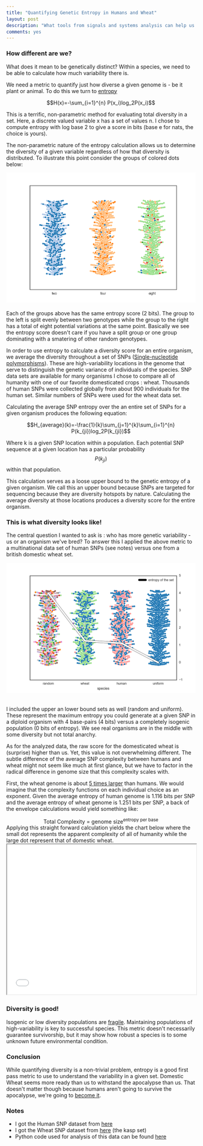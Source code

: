 ```yaml
---
title: "Quantifying Genetic Entropy in Humans and Wheat"
layout: post
description: "What tools from signals and systems analysis can help us understand trends in the political process"
comments: yes
---
```

<script type="text/x-mathjax-config">
  MathJax.Hub.Config({tex2jax: {inlineMath: [['$','$'], ['\\(','\\)']]}});
</script>
<script type="text/javascript" async
  src="https://cdn.mathjax.org/mathjax/latest/MathJax.js?config=TeX-AMS_CHTML">
</script>

### How different are we?
What does it mean to be genetically distinct? Within a species, we need to be able to calculate how much variability there is.

We need a metric to quantify just how diverse a given genome is - be it plant or animal. To do this we turn to [entropy](https://www.youtube.com/watch?v=sDhLY-5fGD0)
<center>
$$H(x)=-\sum_{i=1}^{n} P(x_i)log_2P(x_i)$$
</center>

This is a terrific, non-parametric method for evaluating total diversity in a set. Here, a discrete valued variable x has a set of values n. I chose to compute entropy with log base 2 to give a score in bits (base e for nats, the choice is yours).

The non-parametric nature of the entropy calculation allows us to determine the diversity of a given variable regardless of how that diversity is distributed.
To illustrate this point consider the groups of colored dots below:

<center>
<a align="center" href="/res/blog_6/entropy_comparison.png">
<img  src="/res/blog_6/entropy_comparison.png">
</a>﻿
</center>
Each of the groups above has the same entropy score (2 bits). The group to the left is split evenly between two genotypes while the group to the right has a total of eight potential variations at the same point. Basically we see the entropy score doesn't care if you have a split group or one group dominating with a smatering of other random genotypes.

In order to use entropy to calculate a diversity score for an entire organism, we average the diversity throughout a set of SNPs ([Single-nucleotide polymorphisms](https://en.wikipedia.org/wiki/Single-nucleotide_polymorphism)). These are high-variability locations in the genome that serve to distinguish the genetic variance of individuals of the species.
SNP data sets are available for many organisms I chose to compare all of humanity with one of our favorite domesticated crops : wheat. Thousands of human SNPs were collected globally from about 900 individuals for the human set. Similar numbers of SNPs were used for the wheat data set.

Calculating the average SNP entropy over the an entire set of SNPs for a given organism produces the following equation:

<center>
$$H_{average}(k)=-\frac{1}{k}\sum_{j=1}^{k}\sum_{i=1}^{n} P(k_{ji})log_2P(k_{ji})$$
</center>

Where k is a given SNP location within a population. Each potential SNP sequence at a given location has a particular probability $$P(k_{ji})$$ within that population.

This calculation serves as a loose upper bound to the genetic entropy of a given organism. We call this an upper bound because SNPs are targeted for sequencing because they are diversity hotspots by nature. Calculating the average diversity at those locations produces a diversity score for the entire organism.

### This is what diversity looks like!
The central question I wanted to ask is : who has more genetic variability - us or an organism we've bred? To answer this I applied the above metric to a multinational data set of human SNPs (see notes) versus one from a british domestic wheat set.

<center>
<a align="center" href="/res/blog_6/swarm_plot2.png">
<img  src="/res/blog_6/swarm_plot2.png">
</a>﻿
</center>

I included the upper an lower bound sets as well (random and uniform). These represent the maximum entropy you could generate at a given SNP in a diploid organism with 4 base-pairs (4 bits) versus a completely isogenic population (0 bits of entropy). We see real organisms are in the middle with some diversity but not total anarchy.

As for the analyzed data, the raw score for the domesticated wheat is (surprise) higher than us. Yet, this value is not overwhelming different.
The subtle difference of the average SNP complexity between humans and wheat might not seem like much at first glance, but we have to factor in the radical difference in genome size that this complexity scales with.



First, the wheat genome is about [5 times larger](https://www.cshl.edu/news-a-features/bread-wheats-large-and-complex-genome-is-revealed.html) than humans. We would imagine that the complexity functions on each individual choice as an exponent.
Given the average entropy of human genome is 1.116 bits per SNP and the average entropy of wheat genome is 1.251 bits per SNP, a back of the envelope calculations would yield something like:
<center>
Total Complexity = genome size<sup>entropy per base</sup>
</center>
Applying this straight forward calculation yields the chart below where the small dot represents the apparent complexity of all of humanity while the large dot represent that of domestic wheat.
<!-- width="100%" height="400" -->
<iframe src="/res/blog_6/bubble_chart.html" width="100%" height="400" scrolling="no"></iframe>

### Diversity is good!

Isogenic or low diversity populations are [fragile](https://www.nationalgeographic.org/encyclopedia/biodiversity/). Maintaining populations of high-variability is key to successful species. This metric doesn't necessarily guarantee survivorship, but it may show how robust a species is to some unknown future environmental condition.

### Conclusion
While quantifying diversity is a non-trivial problem, entropy is a good first pass metric to use to understand the variability in a given set.
Domestic Wheat seems more ready than us to withstand the apocalypse than us. That doesn't matter though because humans aren't going to survive the apocalypse, we're going to [become it](https://www.youtube.com/watch?v=VEJ8lpCQbyw).

### Notes
* I got the Human SNP dataset from [here](https://www.ncbi.nlm.nih.gov/pubmed/20643205)
* I got the Wheat SNP dataset from [here](http://www.cerealsdb.uk.net/cerealgenomics/CerealsDB/indexNEW.php) (the kasp set)
* Python code used for analysis of this data can be found [here](https://github.com/NicholasARossi/SNP_analysis)

